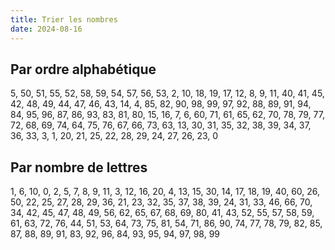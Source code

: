 ```yaml
---
title: Trier les nombres
date: 2024-08-16
---
```


## Par ordre alphabétique

5, 50, 51, 55, 52, 58, 59, 54, 57, 56, 53, 2, 10, 18, 19, 17, 12, 8, 9, 11, 40, 41, 45, 42, 48, 49, 44, 47, 46, 43, 14, 4, 85, 82, 90, 98, 99, 97, 92, 88, 89, 91, 94, 84, 95, 96, 87, 86, 93, 83, 81, 80, 15, 16, 7, 6, 60, 71, 61, 65, 62, 70, 78, 79, 77, 72, 68, 69, 74, 64, 75, 76, 67, 66, 73, 63, 13, 30, 31, 35, 32, 38, 39, 34, 37, 36, 33, 3, 1, 20, 21, 25, 22, 28, 29, 24, 27, 26, 23, 0

## Par nombre de lettres

1, 6, 10, 0, 2, 5, 7, 8, 9, 11, 3, 12, 16, 20, 4, 13, 15, 30, 14, 17, 18, 19, 40, 60, 26, 50, 22, 25, 27, 28, 29, 36, 21, 23, 32, 35, 37, 38, 39, 24, 31, 33, 46, 66, 70, 34, 42, 45, 47, 48, 49, 56, 62, 65, 67, 68, 69, 80, 41, 43, 52, 55, 57, 58, 59, 61, 63, 72, 76, 44, 51, 53, 64, 73, 75, 81, 54, 71, 86, 90, 74, 77, 78, 79, 82, 85, 87, 88, 89, 91, 83, 92, 96, 84, 93, 95, 94, 97, 98, 99